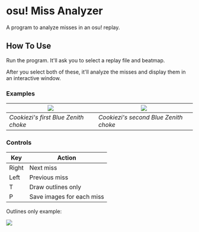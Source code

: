 # osu! Miss Analyzer
A program to analyze misses in an osu! replay.

## How To Use

Run the program. It'll ask you to select a replay file and beatmap.

After you select both of these, it'll analyze the misses and display them in an interactive window.
### Examples
|![](https://github.com/ThereGoesMySanity/osuMissAnalyzer/blob/missAnalyzer/OsuMissAnalyzer/Images/replay-0_658127_2040036498.0.png)|![](https://github.com/ThereGoesMySanity/osuMissAnalyzer/blob/missAnalyzer/OsuMissAnalyzer/Images/replay-0_658127_2283307549.0.png)|
|-|-|
| *Cookiezi's first Blue Zenith choke* | *Cookiezi's second Blue Zenith choke* |
### Controls
| Key | Action|
|-|-|
| Right | Next miss |
| Left | Previous miss |
| T | Draw outlines only |
| P | Save images for each miss |

Outlines only example:

![](https://github.com/ThereGoesMySanity/osuMissAnalyzer/blob/missAnalyzer/OsuMissAnalyzer/Images/replay-0_658127_2040036498.1.png)
